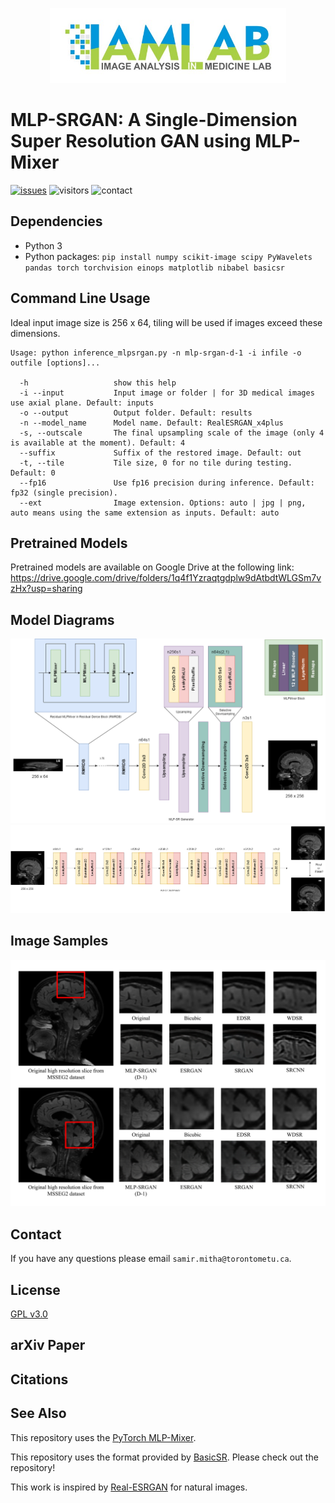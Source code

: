 <p align="center">
  <img src="assets/IAMLab-Logo.jpg" height=120>
</p>

# MLP-SRGAN: A Single-Dimension Super Resolution GAN using MLP-Mixer

[![issues](https://img.shields.io/github/issues-raw/IAMLAB-Ryerson/MLP-SRGAN)](https://github.com/IAMLAB-Ryerson/MLP-SRGAN/issues) ![visitors](https://visitor-badge.glitch.me/badge?page_id=IAMLAB-Ryerson/MLP-SRGAN) ![contact](https://img.shields.io/badge/contact-samir.mitha%40torontometu.ca-yellow)

## Dependencies
* Python 3
* Python packages: ```pip install numpy scikit-image scipy PyWavelets pandas torch torchvision einops matplotlib nibabel basicsr```

## Command Line Usage
Ideal input image size is 256 x 64, tiling will be used if images exceed these dimensions.

```console
Usage: python inference_mlpsrgan.py -n mlp-srgan-d-1 -i infile -o outfile [options]...

  -h                   show this help
  -i --input           Input image or folder | for 3D medical images use axial plane. Default: inputs
  -o --output          Output folder. Default: results
  -n --model_name      Model name. Default: RealESRGAN_x4plus
  -s, --outscale       The final upsampling scale of the image (only 4 is available at the moment). Default: 4
  --suffix             Suffix of the restored image. Default: out
  -t, --tile           Tile size, 0 for no tile during testing. Default: 0
  --fp16               Use fp16 precision during inference. Default: fp32 (single precision).
  --ext                Image extension. Options: auto | jpg | png, auto means using the same extension as inputs. Default: auto
```

## Pretrained Models
Pretrained models are available on Google Drive at the following link:
https://drive.google.com/drive/folders/1q4f1Yzraqtgdplw9dAtbdtWLGSm7vzHx?usp=sharing

## Model Diagrams
![Generator](assets/generator.png)
![Discriminator](assets/discriminator.png)

## Image Samples
![MSSEG2](assets/msseg2_superres.png)

## Contact
If you have any questions please email `samir.mitha@torontometu.ca`.

## License
[GPL v3.0](https://github.com/IAMLAB-Ryerson/MLP-SRGAN/blob/main/LICENSE)

## arXiv Paper

## Citations

## See Also
This repository uses the [PyTorch MLP-Mixer](https://github.com/lucidrains/mlp-mixer-pytorch).

This repository uses the format provided by [BasicSR](https://github.com/XPixelGroup/BasicSR). Please check out the repository!

This work is inspired by [Real-ESRGAN](https://github.com/xinntao/Real-ESRGAN) for natural images.
